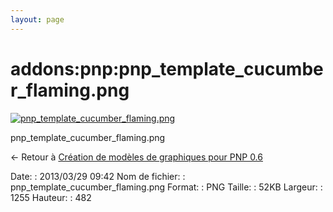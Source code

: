 ```yaml
---
layout: page
---
```


addons:pnp:pnp\_template\_cucumber\_flaming.png
===============================================

[![pnp\_template\_cucumber\_flaming.png](../..//assets/media/addons/pnp/pnp_template_cucumber_flaming.png@cache=&w=900&h=345 "pnp_template_cucumber_flaming.png")](../..//assets/media/addons/pnp/pnp_template_cucumber_flaming.png@cache= "Afficher le fichier original")

pnp\_template\_cucumber\_flaming.png

← Retour à [Création de modèles de graphiques pour PNP
0.6](../../../nagios/addons/pnp/creation-template-graph.html "nagios:addons:pnp:creation-template-graph")

Date:
:   2013/03/29 09:42
Nom de fichier:
:   pnp\_template\_cucumber\_flaming.png
Format:
:   PNG
Taille:
:   52KB
Largeur:
:   1255
Hauteur:
:   482

